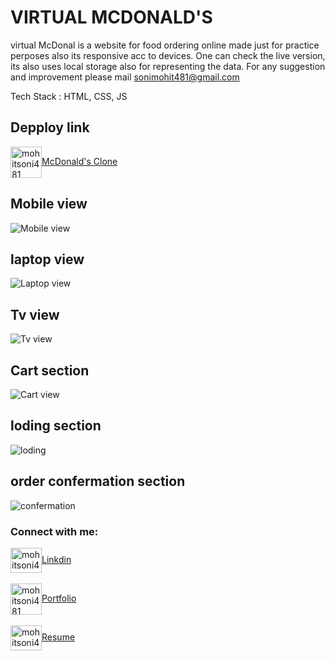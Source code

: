 # VIRTUAL MCDONALD'S

virtual McDonal is a website for food ordering online made just for practice perposes also its responsive acc to devices. One can check the live version, its also uses local storage also for representing the data.
For any suggestion and improvement please mail sonimohit481@gmail.com

Tech Stack : HTML, CSS, JS

## Depploy link

<a href="https://virtual-mcdonald-clone.netlify.app/" target="blank"><img align="center" src="https://upload.wikimedia.org/wikipedia/commons/thumb/3/36/McDonald%27s_Golden_Arches.svg/1200px-McDonald%27s_Golden_Arches.svg.png" alt="mohitsoni481" height="50" width="50" />McDonald's Clone</a> <br>

## Mobile view

![Mobile view](https://github.com/sonimohit481/VIRTUAL-MCDONALD-S/blob/main/image/mobal.png)

## laptop view

![Laptop view](https://github.com/sonimohit481/VIRTUAL-MCDONALD-S/blob/main/image/laptop.png)

## Tv view

![Tv view](https://github.com/sonimohit481/VIRTUAL-MCDONALD-S/blob/main/image/4k.png)

## Cart section

![Cart view](https://github.com/sonimohit481/VIRTUAL-MCDONALD-S/blob/main/image/cartsection.png)

## loding section

![loding](https://github.com/sonimohit481/VIRTUAL-MCDONALD-S/blob/main/image/loding%20div.png)

## order confermation section

![confermation](https://github.com/sonimohit481/VIRTUAL-MCDONALD-S/blob/main/image/placeorder%20order.png)

<h3 align="left">Connect with me:</h3>
<p align="left">
<a href="https://linkedin.com/in/mohitsoni481" target="blank"><img align="center" src="https://raw.githubusercontent.com/rahuldkjain/github-profile-readme-generator/master/src/images/icons/Social/linked-in-alt.svg" alt="mohitsoni481" height="40" width="50" />Linkdin</a>
 <br>
  <br>
 <a href="https://mohit-soni.netlify.app/" target="blank"><img align="center" src="https://www.clipartmax.com/png/full/255-2557794_animated-person-animated-picture-of-man.png" alt="mohitsoni481" height="50" width="50" />Portfolio</a> <br>
  <br>
  <a href="https://drive.google.com/drive/folders/137nKZRUxLwbuA8yqFRTqw5y3KtEcq3yB?usp=sharing" target="blank"><img align="center" src="https://www.clipartmax.com/png/middle/185-1859226_email-icon-email-open-icon-png.png" alt="mohitsoni481" height="40" width="50" />Resume</a>
 
</p>
